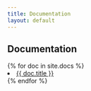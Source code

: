 ```yaml
---
title: Documentation
layout: default
---
```


## Documentation
<div>
{% for doc in site.docs %}
	<li><a href="{{ doc.url }}">{{ doc.title }}</a></li>
{% endfor %}
</div>